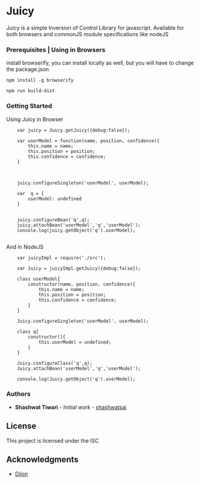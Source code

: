 # Juicy

Juicy is a simple Inversion of Control Library for javascript. Available for both browsers and commonJS module specifications like nodeJS

### Prerequisites | Using in Browsers

install browserify, you can install locally as well, but you will have to change the package.json

```
npm install -g browserify

npm run build-dist
```

### Getting Started

Using Juicy in Browser

```
    var juicy = Juicy.getJuicy({debug:false});

    var userModel = function(name, position, confidence){
        this.name = name;
        this.position = position;
        this.confidence = confidence;
    }



    juicy.configureSingleton('userModel', userModel);

    var  q = {
        userModel: undefined
    }


    juicy.configureBean('q',q);
    juicy.attachBean('userModel','q','userModel');
    console.log(juicy.getObject('q').userModel);
            
```


And in NodeJS

```
    var juicyImpl = require('./src');

    var Juicy = juicyImpl.getJuicy({debug:false});
    
    class userModel{
        constructor(name, position, confidence){
            this.name = name;
            this.position = position;
            this.confidence = confidence;
        }
    }

    Juicy.configureSingleton('userModel', userModel);
    
    class q{
        constructor(){
            this.userModel = undefined;
        }
    }

    Juicy.configureClass('q',q);
    Juicy.attachBean('userModel','q','userModel');

    console.log(Juicy.getObject('q').userModel);

```
### Authors

* **Shashwat Tiwari** - *Initial work* - [shashwatsai](http://shashwatsai.me)


## License

This project is licensed under the ISC

## Acknowledgments

* [Dijon](https://github.com/creynders/dijon)


